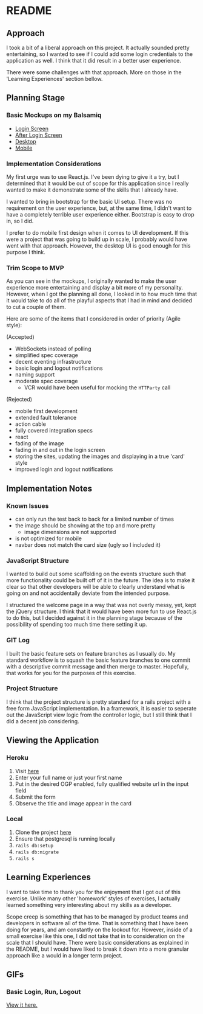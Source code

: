 # README

## Approach
I took a bit of a liberal approach on this project. It actually sounded
pretty entertaining, so I wanted to see if I could add some login credentials
to the application as well. I think that it did result in a better user experience.

There were some challenges with that approach. More on those in the 'Learning Experiences'
section bellow.

## Planning Stage
### Basic Mockups on my Balsamiq 
* [Login Screen](https://i.imgur.com/AgiLH6U.png)
* [After Login Screen](https://i.imgur.com/quPfTUp.png)
* [Desktop](https://i.imgur.com/6w5Fq23.png)
* [Mobile](https://i.imgur.com/9MVowYU.png)

### Implementation Considerations
My first urge was to use React.js. I've been dying to give it a try, but I determined
that it would be out of scope for this application since I really wanted to make it
demonstrate some of the skills that I already have.

I wanted to bring in bootstrap for the basic UI setup. There was no requirement on the
user experience, but, at the same time, I didn't want to have a completely terrible
user experience either. Bootstrap is easy to drop in, so I did.

I prefer to do mobile first design when it comes to UI development. If this were a
project that was going to build up in scale, I probably would have went with that
approach. However, the desktop UI is good enough for this purpose I think.

### Trim Scope to MVP
As you can see in the mockups, I originally wanted to make the user experience more
entertaining and display a bit more of my personality. However, when I got the planning
all done, I looked in to how much time that it would take to do all of the playful
aspects that I had in mind and decided to cut a couple of them.

Here are some of the items that I considered in order of priority (Agile style):

(Accepted)
* WebSockets instead of polling
* simplified spec coverage
* decent eventing infrastructure
* basic login and logout notifications
* naming support
* moderate spec coverage
  * VCR would have been useful for mocking the `HTTParty` call

(Rejected)
* mobile first development
* extended fault tolerance
* action cable
* fully covered integration specs
* react
* fading of the image
* fading in and out in the login screen
* storing the sites, updating the images and displaying in a true 'card' style
* improved login and logout notifications

## Implementation Notes
### Known Issues
* can only run the test back to back for a limited number of times
* the image should be showing at the top and more pretty
  * image dimensions are not supported
* is not optimized for mobile
* navbar does not match the card size (ugly so I included it)

### JavaScript Structure
I wanted to build out some scaffolding on the events structure such that more
functionality could be built off of it in the future. The idea is to make it
clear so that other developers will be able to clearly understand what is going
on and not accidentally deviate from the intended purpose.

I structured the welcome page in a way that was not overly messy, yet, kept the
jQuery structure. I think that it would have been more fun to use React.js to do
this, but I decided against it in the planning stage because of the possibility
of spending too much time there setting it up.

### GIT Log
I built the basic feature sets on feature branches as I usually do. My standard
workflow is to squash the basic feature branches to one commit with a descriptive
commit message and then merge to master. Hopefully, that works for you for the
purposes of this exercise.

### Project Structure
I think that the project structure is pretty standard for a rails project with a
free form JavaScript implementation. In a framework, it is easier to seperate out
the JavaScript view logic from the controller logic, but I still think that I did
a decent job considering.

## Viewing the Application
### Heroku
1) Visit [here](https://ogp-demo.herokuapp.com)
2) Enter your full name or just your first name
3) Put in the desired OGP enabled, fully qualified website url in the input field
4) Submit the form
5) Observe the title and image appear in the card

### Local
1) Clone the project [here]()
2) Ensure that postgresql is running locally
3) `rails db:setup`
4) `rails db:migrate`
5) `rails s`

## Learning Experiences
I want to take time to thank you for the enjoyment that I got out of this exercise.
Unlike many other 'homework' styles of exercises, I actually learned something very
interesting about my skills as a developer.

Scope creep is something that has to be managed by product teams and developers in
software all of the time. That is something that I have been doing for years, and am
constantly on the lookout for. However, inside of a small exercise like this one, I
did not take that in to consideration on the scale that I should have. There were
basic considerations as explained in the README, but I would have liked to break it
down into a more granular approach like a would in a longer term project.


## GIFs
### Basic Login, Run, Logout
[View it here.](https://i.imgur.com/oC8Tr3j.gifv)
